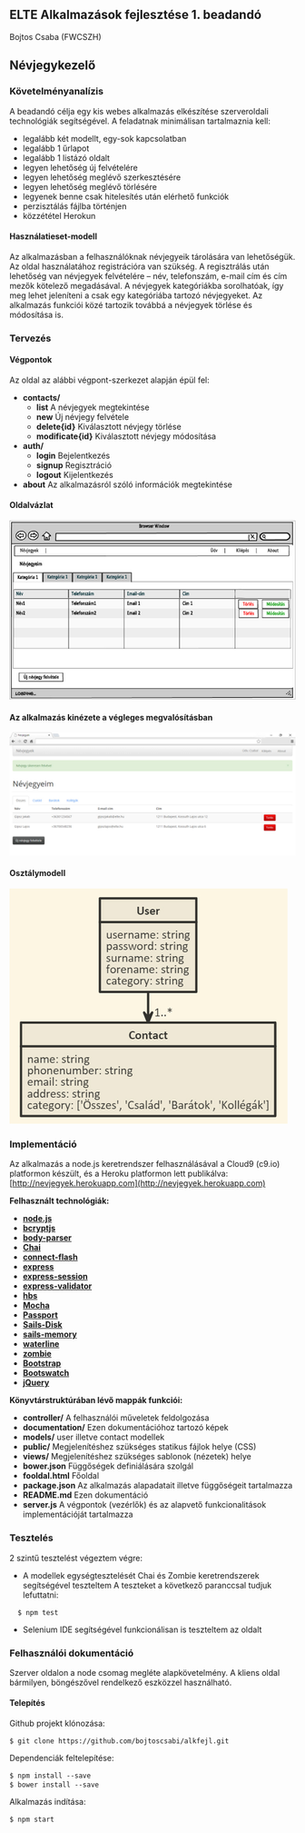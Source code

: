 ## ELTE Alkalmazások fejlesztése 1. beadandó
Bojtos Csaba (FWCSZH)

## Névjegykezelő

### Követelményanalízis
A beadandó célja egy kis webes alkalmazás elkészítése szerveroldali technológiák segítségével. 
A feladatnak minimálisan tartalmaznia kell:

* legalább két modellt, egy-sok kapcsolatban
* legalább 1 űrlapot
* legalább 1 listázó oldalt
* legyen lehetőség új felvételére
* legyen lehetőség meglévő szerkesztésére
* legyen lehetőség meglévő törlésére
* legyenek benne csak hitelesítés után elérhető funkciók
* perzisztálás fájlba történjen
* közzététel Herokun

#### Használatieset-modell

Az alkalmazásban a felhasználóknak névjegyeik tárolására van lehetőségük. Az oldal használatához registrációra van szükség. A regisztrálás után lehetőség van névjegyek felvételére – név, telefonszám, e-mail cím és cím mezők kötelező megadásával. A névjegyek kategóriákba sorolhatóak, így meg lehet jeleníteni a csak egy kategóriába tartozó névjegyeket. Az alkalmazás funkciói közé tartozik továbbá a névjegyek törlése és módosítása is.

### Tervezés
#### Végpontok
Az oldal az alábbi végpont-szerkezet alapján épül fel:

+ **contacts/**  
  + **list** A névjegyek megtekintése
  + **new** Új névjegy felvétele
  + **delete{id}** Kiválasztott névjegy törlése
  + **modificate{id}** Kiválasztott névjegy módosítása
+ **auth/**
  + **login** Bejelentkezés
  + **signup** Regisztráció
  + **logout** Kijelentkezés
+ **about** Az alkalmazásról szóló információk megtekintése

#### Oldalvázlat

![Oldalvázlat](documentation/terv.jpg)

#### Az alkalmazás kinézete a végleges megvalósításban

![Kész weboldal](documentation/weboldal.jpg)

#### Osztálymodell

![Osztálymodell](documentation/uml.jpg)

### Implementáció
Az alkalmazás a node.js keretrendszer felhasználásával a Cloud9 (c9.io) platformon készült, 
és a Heroku platformon lett publikálva: [http://nevjegyek.herokuapp.com](http://nevjegyek.herokuapp.com)

**Felhasznált technológiák:**
+  **[node.js](https://nodejs.org)**
+  **[bcryptjs](https://www.npmjs.com/package/bcryptjs)**
+  **[body-parser](https://www.npmjs.com/package/body-parser)**
+  **[Chai](http://chaijs.com/)**
+  **[connect-flash](https://github.com/jaredhanson/connect-flash)**
+  **[express](http://expressjs.com)**
+  **[express-session](https://github.com/expressjs/session)**
+  **[express-validator](https://github.com/ctavan/express-validator)**
+  **[hbs](https://github.com/donpark/hbs)**
+  **[Mocha](https://mochajs.org)**
+  **[Passport](http://passportjs.org)**
+  **[Sails-Disk](https://github.com/balderdashy/sails-disk)** 
+  **[sails-memory](https://github.com/balderdashy/sails-memory)**
+  **[waterline](https://github.com/balderdashy/waterline)** 
+  **[zombie](https://github.com/brianmcd/zombie)** 
+  **[Bootstrap](http://getbootstrap.com)**  
+  **[Bootswatch](http://bootswatch.com)**  
+  **[jQuery](https://jquery.com/)**   

**Könyvtárstruktúrában lévő mappák funkciói:**
+ **controller/** A felhasználói műveletek feldolgozása
+ **documentation/** Ezen dokumentációhoz tartozó képek
+ **models/** user illetve contact modellek
+ **public/** Megjelenítéshez szükséges statikus fájlok helye (CSS)
+ **views/** Megjelenítéshez szükséges sablonok (nézetek) helye
+ **bower.json** Függőségek definiálására szolgál
+ **fooldal.html** Főoldal
+ **package.json** Az alkalmazás alapadatait illetve függőségeit tartalmazza
+ **README.md** Ezen dokumentáció
+ **server.js** A végpontok (vezérlők) és az alapvető funkcionalitások implementációját tartalmazza

### Tesztelés
2 szintű tesztelést végeztem végre:
* A modellek egységtesztelését Chai és Zombie keretrendszerek segítségével teszteltem
A teszteket a következő paranccsal tudjuk lefuttatni:
```
  $ npm test
```
* Selenium IDE segítségével funkcionálisan is teszteltem az oldalt

### Felhasználói dokumentáció
Szerver oldalon a node csomag megléte alapkövetelmény. A kliens oldal bármilyen, böngészővel rendelkező eszközzel használható.

#### Telepítés
Github projekt klónozása: 
```
$ git clone https://github.com/bojtoscsabi/alkfejl.git
```
Dependenciák feltelepítése:
```
$ npm install --save
$ bower install --save
```
Alkalmazás indítása:
```
$ npm start
```
